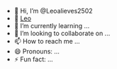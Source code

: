 - 👋 Hi, I’m @Leoalieves2502
- 👀 [Leo](https://tenor.com/pt-BR/view/shy-dog-dog-shy-dog-shoes-martian-shy-gif-10611534617383883284)
- 🌱 I’m currently learning ...
- 💞️ I’m looking to collaborate on ...
- 📫 How to reach me ...
- 😄 Pronouns: ...
- ⚡ Fun fact: ...

<!---
Leoalieves2502/Leoalieves2502 is a ✨ special ✨ repository because its `README.md` (this file) appears on your GitHub profile.
You can click the Preview link to take a look at your changes.
--->
